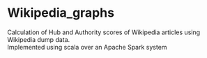 # Wikipedia_graphs
Calculation of Hub and Authority scores of Wikipedia articles using Wikipedia dump data.  
Implemented using scala over an Apache Spark system
